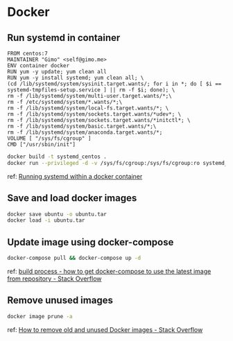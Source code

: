 # Docker

## Run systemd in container

```docker title="Dockerfile"
FROM centos:7
MAINTAINER "Gimo" <self@gimo.me>
ENV container docker
RUN yum -y update; yum clean all
RUN yum -y install systemd; yum clean all; \
(cd /lib/systemd/system/sysinit.target.wants/; for i in *; do [ $i == systemd-tmpfiles-setup.service ] || rm -f $i; done); \
rm -f /lib/systemd/system/multi-user.target.wants/*;\
rm -f /etc/systemd/system/*.wants/*;\
rm -f /lib/systemd/system/local-fs.target.wants/*; \
rm -f /lib/systemd/system/sockets.target.wants/*udev*; \
rm -f /lib/systemd/system/sockets.target.wants/*initctl*; \
rm -f /lib/systemd/system/basic.target.wants/*;\
rm -f /lib/systemd/system/anaconda.target.wants/*;
VOLUME [ "/sys/fs/cgroup" ]
CMD ["/usr/sbin/init"]
```

```bash
docker build -t systemd_centos .
docker run --privileged -d -v /sys/fs/cgroup:/sys/fs/cgroup:ro systemd_centos
```

ref: [Running systemd within a docker container](https://rhatdan.wordpress.com/2014/04/30/running-systemd-within-a-docker-container/)

## Save and load docker images

```bash
docker save ubuntu -o ubuntu.tar
docker load -i ubuntu.tar
```

## Update image using docker-compose

```bash
docker-compose pull && docker-compose up -d
```

ref: [build process - how to get docker-compose to use the latest image from repository - Stack Overflow](https://stackoverflow.com/questions/37685581/how-to-get-docker-compose-to-use-the-latest-image-from-repository#comment107864323_39127792)

## Remove unused images

```bash
docker image prune -a
```

ref: [How to remove old and unused Docker images - Stack Overflow](https://stackoverflow.com/questions/32723111/how-to-remove-old-and-unused-docker-images)
